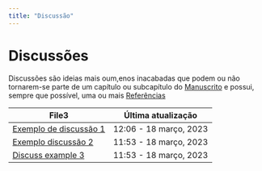 ```yaml
---
title: "Discussão"
---
```

# Discussões

Discussões são ideias mais oum,enos inacabadas que podem ou não tornarem-se parte de um capítulo ou subcapítulo do [Manuscrito](redirect_pages/manuscrito.md) e possui, sempre que possível, uma ou mais [Referências](redirect_pages/referencias.md)


<div class="block-language-dataview node-insert-event"><table class="dataview table-view-table"><thead class="table-view-thead"><tr class="table-view-tr-header"><th class="table-view-th"><span>File</span><span class="dataview small-text">3</span></th><th class="table-view-th"><span>Última atualização</span></th></tr></thead><tbody class="table-view-tbody"><tr><td><span><a aria-label-position="top" aria-label="discussoes/Exemplo de discussão 1.md" data-href="discussoes/Exemplo de discussão 1.md" href="discussoes/Exemplo de discussão 1.md" class="internal-link" target="_blank" rel="noopener">Exemplo de discussão 1</a></span></td><td>12:06  - 18 março, 2023</td></tr><tr><td><span><a aria-label-position="top" aria-label="discussoes/Exemplo discussão 2.md" data-href="discussoes/Exemplo discussão 2.md" href="discussoes/Exemplo discussão 2.md" class="internal-link" target="_blank" rel="noopener">Exemplo discussão 2</a></span></td><td>11:53  - 18 março, 2023</td></tr><tr><td><span><a aria-label-position="top" aria-label="discussoes/Discuss example 3.md" data-href="discussoes/Discuss example 3.md" href="discussoes/Discuss example 3.md" class="internal-link" target="_blank" rel="noopener">Discuss example 3</a></span></td><td>11:53  - 18 março, 2023</td></tr></tbody></table></div>


